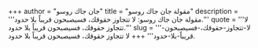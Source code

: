 +++
author = "جان جاك روسو"
title = "مقولة جان جاك روسو"
description = '''مقولة جان جاك روسو: لا تتجاوز حقوقك، فسيصبحون قريباً بلا حدود.'''
quote = '''لا تتجاوز حقوقك، فسيصبحون قريباً بلا حدود.'''
slug = '''لا-تتجاوز-حقوقك،-فسيصبحون-قريباً-بلا-حدود'''
+++
لا تتجاوز حقوقك، فسيصبحون قريباً بلا حدود.

